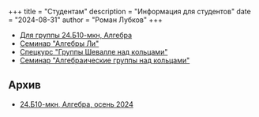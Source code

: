 +++
title = "Студентам"
description = "Информация для студентов"
date = "2024-08-31"
author = "Роман Лубков"
+++

- [Для группы 24.Б10-мкн, Алгебра](/24b10-mcs)
- [Семинар "Алгебры Ли"](/courses/lie-algebras2024)
- [Спецкурс "Группы Шевалле над кольцами"](/courses/chevalley2025)
- [Семинар "Алгебраические группы над кольцами"](/courses/alggroups)

## Архив
- [24.Б10-мкн, Алгебра, осень 2024](/archive/teach/24b10-mcs-fall2024)